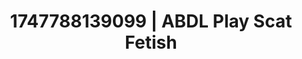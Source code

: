 ---
categories:
- Stepsister roleplay
- Simple sex
- Softcore vibes
- Heat of the moment
- Hands in hair
image: /assets/images/1747788139099.jpg
layout: post
seo:
  description: Featured content with premium Scat Fetish, ABDL Play. HD images available.
  keywords: Scat Fetish, ABDL Play
  og_image: /assets/images/1747788139099.jpg
  schema_type: VisualArtwork
tags:
- '#1747788139099'
- Scat Fetish
- ABDL Play
title: 1747788139099 | ABDL Play Scat Fetish
---